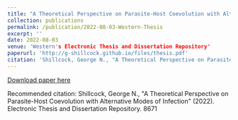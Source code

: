 ```yaml
---
title: "A Theoretical Perspective on Parasite-Host Coevolution with Alternative Modes of Infection"
collection: publications
permalink: /publication/2022-08-03-Western-Thesis
excerpt: ''
date: 2022-08-03
venue: 'Western's Electronic Thesis and Dissertation Repository'
paperurl: 'http://g-shillcock.github.io/files/thesis.pdf'
citation: 'Shillcock, George N., "A Theoretical Perspective on Parasite-Host Coevolution with Alternative Modes of Infection" (2022). Electronic Thesis and Dissertation Repository. 8671'
---
```


[Download paper here](https://github.com/G-Shillcock/G-Shillcock.github.io/blob/eba3ebf99d9df319c039f664c26ff6c5e1b93ade/files/Thesis.pdf)

Recommended citation: Shillcock, George N., "A Theoretical Perspective on Parasite-Host Coevolution with Alternative Modes of Infection" (2022). Electronic Thesis and Dissertation Repository. 8671
